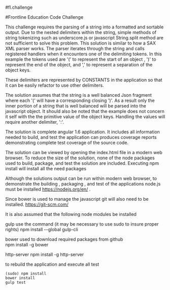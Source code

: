#fl.challenge

#Frontline Education Code Challenge

  This challenge requires the parsing of a string into a formatted and sortable output. Due to the nested delimiters within
  the string, simple methods of string tokenizing such as underscore.js or javascript String.split method
  are not sufficient to solve this problem. This solution is similar to how a SAX XML parser works. The parser iterates through the string and
  calls registered handlers when it encounters one of the delimiting tokens. In this example the tokens used are '(' to represent the start of an object
  , ')' to represent the end of the object, and ',' to represent a separation of the object keys.

  These delimiters are represented by CONSTANTS in the application so that it can be easily refactor to use other delimiters.

  The solution assumes that the string is a well balanced Json fragment where each '(' will have a corresponding closing ')'. As a result only the
  inner portion of a string that is well balanced will be parsed into the javascript object. It should also be noted that the example does
  not concern it self with the the primitive value of the object keys. Handling the values will require another delimiter, ':'.

  The solution is complete angular 1.6 application. It includes all information needed to build, and test the application can produces coverage reports demonstrating complete test coverage of the source code.

  The solution can be viewed by opening the index.html file in a modern web browser. To reduce the size of the solution, none of the node packages used to build, package, and test the solution are included. Executing npm install will install all the need packages

  Although the solutions output can be run within modern web browser, to demonstrate the building , packaging , and test of the applications
  node.js must be installed https://nodejs.org/en/ .

  Since bower is used to manage the javascript git will also need to be installed. https://git-scm.com/

  It is also assumed that the following node modules be installed

  gulp
     use the command (it may be necessary to use sudo to insure proper rights)
     npm install --global gulp-cli

  bower
    used to download required packages from github    
    npm install -g bower


  http-server
    npm install -g http-server


  to rebuild the application and execute all test

    (sudo) npm install
    bower install
    gulp test

     
